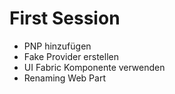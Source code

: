 # First Session

- PNP hinzufügen
- Fake Provider erstellen
- UI Fabric Komponente verwenden
- Renaming Web Part